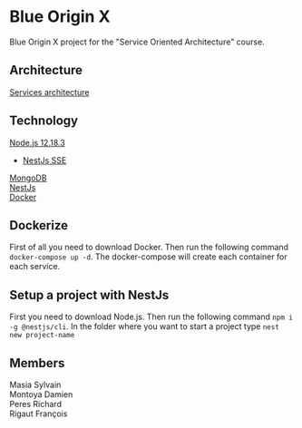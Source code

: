 # Blue Origin X

Blue Origin X project for the "Service Oriented Architecture" course.

## Architecture
[Services architecture](https://docs.google.com/drawings/d/1nPwjdThcmIOF9405_RnOB57g_V54kWaU8bnyY00sa-E/edit?usp=sharing)  

## Technology
[Node.js 12.18.3](https://nodejs.org/en/)  
  - [NestJs SSE](https://www.npmjs.com/package/nestjs-sse)  
  
[MongoDB](https://www.mongodb.com/fr)  
[NestJs](https://nestjs.com/)  
[Docker](https://www.docker.com/)  

## Dockerize

First of all you need to download Docker. Then run the following command `docker-compose up -d`. The docker-compose will create each container for each service.

## Setup a project with NestJs

First you need to download Node.js. Then run the following command `npm i -g @nestjs/cli`. In the folder where you want to start a project type `nest new project-name`

## Members

Masia Sylvain  
Montoya Damien  
Peres Richard  
Rigaut François

